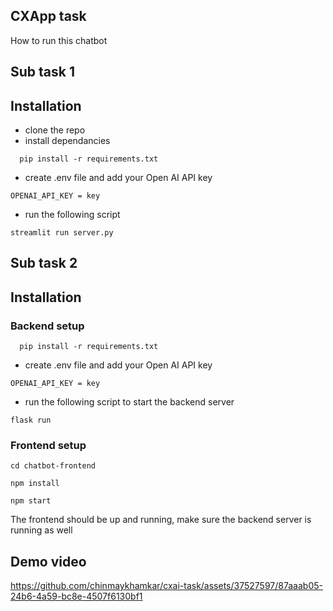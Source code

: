 
## CXApp task
How to run this chatbot

## Sub task 1

## Installation

- clone the repo
- install dependancies

```
  pip install -r requirements.txt
```
- create .env file and add your Open AI API key
```
OPENAI_API_KEY = key
```
- run the following script
```
streamlit run server.py
```
    
## Sub task 2

## Installation
### Backend setup
```
  pip install -r requirements.txt
```
- create .env file and add your Open AI API key
```
OPENAI_API_KEY = key
```
- run the following script to start the backend server
```
flask run
```

### Frontend setup
``` 
cd chatbot-frontend
```
```
npm install
```
``` 
npm start
```
The frontend should be up and running, make sure the backend server is running as well





## Demo video

https://github.com/chinmaykhamkar/cxai-task/assets/37527597/87aaab05-24b6-4a59-bc8e-4507f6130bf1

